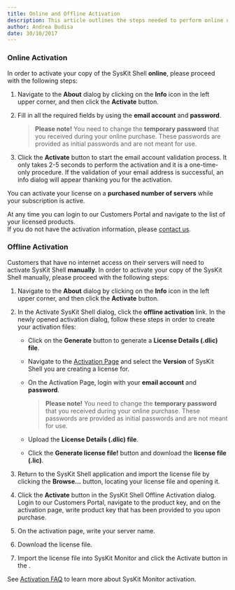 ```yaml
---
title: Online and Offline Activation
description: This article outlines the steps needed to perform online or offline product activation.
author: Andrea Budisa
date: 30/10/2017
---
```

### Online Activation

In order to activate your copy of the SysKit Shell __online__, please proceed with the following steps:

1. Navigate to the __About__ dialog by clicking on the __Info__ icon in the left upper corner, and then click the __Activate__ button.
2. Fill in all the required fields by using the __email account__ and __password__.

   >  __Please note!__ You need to change the __temporary password__ that you received during your online purchase. These passwords are provided as initial passwords and are not meant for use.

3. Click the __Activate__ button to start the email account validation process. It only takes 2-5 seconds to perform the activation and it is a one-time-only procedure. If the validation of your email address is successful, an info dialog will appear thanking you for the activation.

You can activate your license on a __purchased number of servers__ while your subscription is active.

At any time you can login to our Customers Portal and navigate to the list of your licensed products.  
If you do not have the activation information, please [contact us](https://www.syskit.com/company/contact-us).

### Offline Activation

Customers that have no internet access on their servers will need to activate SysKit Shell __manually__. In order to activate your copy of the SysKit Shell manually, please proceed with the following steps:

1. Navigate to the __About__ dialog by clicking on the __Info__ icon in the left upper corner, and then click the __Activate__ button.

2. In the Activate SysKit Shell dialog, click the __offline activation__ link. In the newly opened activation dialog, follow these steps in order to create your activation files:
    + Click on the __Generate__ button to generate a __License Details (.dlic) file__.
    + Navigate to the [Activation Page](https://my.syskit.com/activation/?P=Shell) and select the __Version__ of SysKit Shell you are creating a license for.
    + On the Activation Page, login with your __email account__ and __password__.

       >  __Please note!__ You need to change the __temporary password__ that you received during your online purchase. These passwords are provided as initial passwords and are not meant for use.
    
    + Upload the __License Details (.dlic) file__.
    + Click the __Generate license file!__ button and download the __license file (.lic)__.

3. Return to the SysKit Shell application and import the license file by clicking the __Browse...__ button, locating your license file and opening it.

4. Click the __Activate__ button in the SysKit Shell Offline Activation dialog.
Login to our Customers Portal, navigate to the product key, and on the activation page, write product key that has been provided to you upon purchase.
3. On the activation page, write your server name.
4. Download the license file.
5. Import the license file into SysKit Monitor and click the Activate button in the .

See [Activation FAQ](#internal/activation/activation-faq/) to learn more about SysKit Monitor activation.